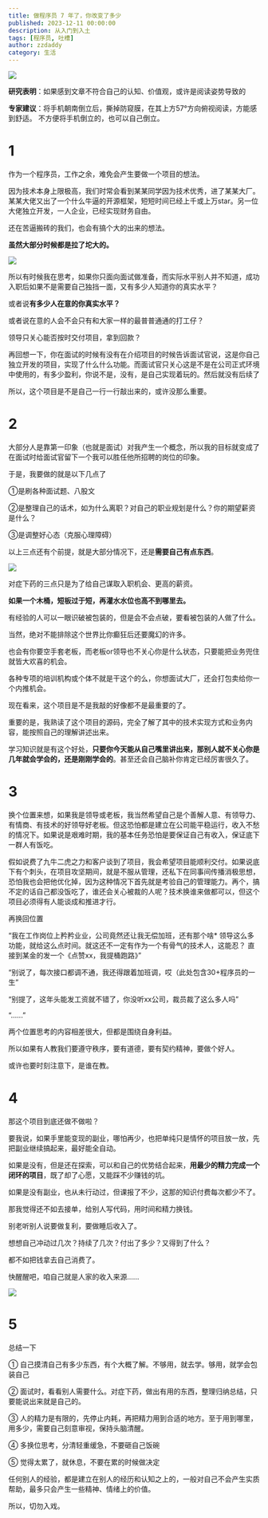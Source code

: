 ```yaml
---
title: 做程序员 7 年了，你改变了多少
published: 2023-12-11 00:00:00
description: 从入门到入土
tags: [程序员, 吐槽]
author: zzdaddy
category: 生活
---
```



![](https://img.zzstudio.cn/%E9%98%BFgiao%E7%9C%8B%E4%B9%A6.png)

**研究表明**：如果感到文章不符合自己的认知、价值观，或许是阅读姿势导致的

**专家建议**：将手机朝南倒立后，撕掉防窥膜，在其上方57°方向俯视阅读，方能感到舒适。 不方便将手机倒立的，也可以自己倒立。


# 1

作为一个程序员，工作之余，难免会产生要做一个项目的想法。

因为技术本身上限极高，我们时常会看到某某同学因为技术优秀，进了某某大厂。某某大佬又出了一个什么牛逼的开源框架，短短时间已经上千或上万star。另一位大佬独立开发，一人企业，已经实现财务自由。

还在苦逼搬砖的我们，也会有搞个大的出来的想法。

**虽然大部分时候都是拉了坨大的。**

![](https://img.zzstudio.cn/%E5%B0%8F%E4%B8%91.webp)

所以有时候我在思考，如果你只面向面试做准备，而实际水平别人并不知道，成功入职后如果不是需要自己独挡一面，又有多少人知道你的真实水平？

或者说**有多少人在意的你真实水平？**

或者说在意的人会不会只有和大家一样的最普普通通的打工仔？

领导只关心能否按时交付项目，拿到回款？

再回想一下，你在面试的时候有没有在介绍项目的时候告诉面试官说，这是你自己独立开发的项目，实现了什么什么功能。而面试官只关心这是不是在公司正式环境中使用的，有多少盈利，你说不是，没有，是自己实现着玩的。然后就没有后续了

所以，这个项目是不是自己一行一行敲出来的，或许没那么重要。

# 2

大部分人是靠第一印象（也就是面试）对我产生一个概念，所以我的目标就变成了在面试时给面试官留下一个我可以胜任他所招聘的岗位的印象。

于是，我要做的就是以下几点了

①是刷各种面试题、八股文

②是整理自己的话术，如为什么离职？对自己的职业规划是什么？你的期望薪资是什么？

③是调整好心态（克服心理障碍）

以上三点还有个前提，就是大部分情况下，还是**需要自己有点东西**。

![](https://img.zzstudio.cn/%E7%9C%9F%E5%81%87%E9%9A%BE%E8%BE%A8.png)

对症下药的三点只是为了给自己谋取入职机会、更高的薪资。

**如果一个木桶，短板过于短，再灌水水位也高不到哪里去。**

有经验的人可以一眼识破被包装的，但是会不会点破，要看被包装的人做了什么。

当然，绝对不能排除这个世界比你癫狂后还要魔幻的许多。

也会有你要空手套老板，而老板or领导也不关心你是什么状态，只要能把业务兜住就皆大欢喜的机会。

各种专项的培训机构或个体不就是干这个的么，你想面试大厂，还会打包卖给你一个内推机会。

现在看来，这个项目是不是我敲的好像都不是最重要的了。

重要的是，我熟读了这个项目的源码，完全了解了其中的技术实现方式和业务内容，能按照自己的理解讲述出来。

学习知识就是有这个好处，**只要你今天能从自己嘴里讲出来，那别人就不关心你是几年就会学会的，还是刚刚学会的**。甚至还会自己脑补你肯定已经厉害很久了。

# 3

换个位置来想，如果我是领导或老板，我当然希望自己是个善解人意、有领导力、有情商、有技术的好领导好老板。但这恐怕都是建立在公司能平稳运行，收入不愁的情况下。如果说是艰难时期，我的基本任务恐怕是要保证自己有收入，保证底下一群人有饭吃。

假如说费了九牛二虎之力和客户谈到了项目，我会希望项目能顺利交付。如果说底下有个刺头，在项目攻坚期间，就是不服从管理，还私下在同事间传播消极思想，恐怕我也会把他优化掉，因为这种情况下首先就是考验自己的管理能力。再个，搞不定的话自己都没饭吃了，谁还会关心被裁的人呢？技术换谁来做都可以，但这个项目必须得有人能谈成和推进才行。

再换回位置

“我在工作岗位上矜矜业业，公司竟然还让我无偿加班，还有那个啥* 领导这么多功能，就给这么点时间。就这还不一定有作为一个有骨气的技术人，这能忍？ 直接到某金的发一个《点赞xx，我提桶跑路》”

“别说了，每次接口都调不通，我还得跟着加班调，哎（此处包含30+程序员的一生”

“别提了，这年头能发工资就不错了，你没听xx公司，裁员裁了这么多人吗”

“......”

两个位置思考的内容相差很大，但都是围绕自身利益。

所以如果有人教我们要遵守秩序，要有道德，要有契约精神，要做个好人。

或许也要时刻注意下，是谁在教。

# 4

那这个项目到底还做不做啦？

要我说，如果手里能变现的副业，哪怕再少，也把单纯只是情怀的项目放一放，先把副业继续搞起来，最好能全自动。

如果是没有，但是还在探索，可以和自己的优势结合起来，**用最少的精力完成一个闭环的项目**，既了却了心愿，又能踩不少赚钱的坑。

如果是没有副业，也从未行动过，但课报了不少，这那的知识付费每次都少不了。

那我觉得还不如去接单，给别人写代码，用时间和精力换钱。

别老听别人说要做复利，要做睡后收入了。

想想自己冲动过几次？持续了几次？付出了多少？又得到了什么？

都不如把钱拿去自己消费了。

快醒醒吧，咱自己就是人家的收入来源......

![](https://img.zzstudio.cn/%E8%BF%99%E8%82%AF%E5%AE%9A%E4%B8%8D%E6%98%AF%E6%88%91%E7%9A%84%E9%97%AE%E9%A2%98%201.webp)

# 5

总结一下

① 自己摸清自己有多少东西，有个大概了解。不够用，就去学。够用，就学会包装自己

② 面试时，看看别人需要什么。对症下药，做出有用的东西，整理归纳总结，只要能说出来就是自己的。

③ 人的精力是有限的，先停止内耗，再把精力用到合适的地方。至于用到哪里，用多少，需要自己刻意审视，保持头脑清醒。

④ 多换位思考，分清轻重缓急，不要砸自己饭碗

⑤ 觉得太累了，就休息，不要在累的时候做决定

任何别人的经验，都是建立在别人的经历和认知之上的，一般对自己不会产生实质帮助，最多只会产生一些精神、情绪上的价值。

所以，切勿入戏。